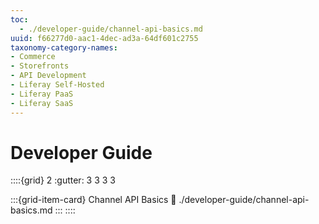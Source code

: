 ```yaml
---
toc:
  - ./developer-guide/channel-api-basics.md
uuid: f66277d0-aac1-4dec-ad3a-64df601c2755
taxonomy-category-names:
- Commerce
- Storefronts
- API Development
- Liferay Self-Hosted
- Liferay PaaS
- Liferay SaaS
---
```

# Developer Guide

::::{grid} 2
:gutter: 3 3 3 3

:::{grid-item-card}  Channel API Basics
:link: ./developer-guide/channel-api-basics.md
:::
::::
